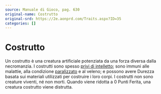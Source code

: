 ```yaml
---
source: Manuale di Gioco, pag. 630
original-name: Costrutto
original-srd: https://2e.aonprd.com/Traits.aspx?ID=35
categories: []
---
```


# Costrutto

Un costrutto è una creatura artificiale potenziata da una forza diversa dalla
necromanzia. I costrutti sono spesso
[privi di intelletto](/tratti/privo-di-intelletto); sono immuni alle malattie,
alla condizione [paralizzato](/condizioni/paralizzato) e al veleno; e possono
avere Durezza basata sui materiali utilizzati per costruire i loro corpi. I
costrutti non sono creature viventi, né non morti. Quando viene ridotta a 0
Punti Ferita, una creatura costrutto viene distrutta.

